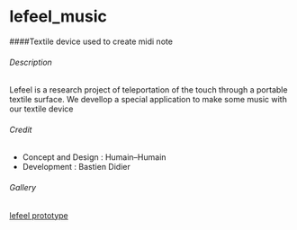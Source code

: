# lefeel_music
####Textile device used to create midi note

###### Description

Lefeel is a research project of teleportation of the touch through a portable textile surface.
We devellop a special application to make some music with our textile device

###### Credit

- Concept and Design : Humain–Humain
- Development : Bastien Didier

###### Gallery

[lefeel prototype](docs/img/lefeel.gif)